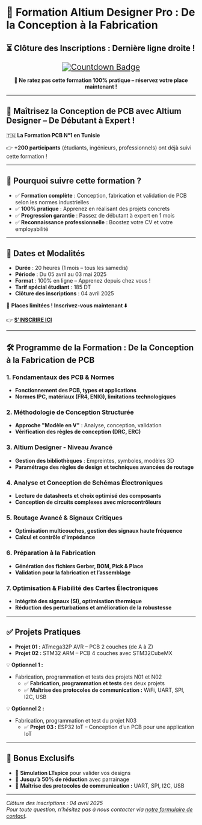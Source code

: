 # 🚀 Formation Altium Designer Pro : De la Conception à la Fabrication

## ⏳ Clôture des Inscriptions : Dernière ligne droite !

<p align="center">
  <a href="https://lnkd.in/dawwVuUm" target="_blank">
    <img src="https://img.shields.io/endpoint?url=https://countdown-app-nenz.onrender.com/api" alt="Countdown Badge" style="zoom:150%;" />
  </a>
</p>

<p align="center"><strong>📅 Ne ratez pas cette formation 100% pratique – réservez votre place maintenant !</strong></p>


---

## 🔧 Maîtrisez la Conception de PCB avec Altium Designer – De Débutant à Expert !

🇹🇳 **La Formation PCB N°1 en Tunisie**

👉 **+200 participants** (étudiants, ingénieurs, professionnels) ont déjà suivi cette formation !

---

## 🎯 Pourquoi suivre cette formation ?

- ✅ **Formation complète** : Conception, fabrication et validation de PCB selon les normes industrielles  
- ✅ **100% pratique** : Apprenez en réalisant des projets concrets  
- ✅ **Progression garantie** : Passez de débutant à expert en 1 mois  
- ✅ **Reconnaissance professionnelle** : Boostez votre CV et votre employabilité  

---

## 📅 Dates et Modalités

- **Durée** : 20 heures (1 mois – tous les samedis)  
- **Période** : Du 05 avril au 03 mai 2025  
- **Format** : 100% en ligne – Apprenez depuis chez vous !  
- **Tarif spécial étudiant** : 185 DT  
- **Clôture des inscriptions** : 04 avril 2025  

🚀 **Places limitées ! Inscrivez-vous maintenant ⬇️**

👉 [**S'INSCRIRE ICI**](https://lnkd.in/dawwVuUm)

---

## 🛠️ Programme de la Formation : De la Conception à la Fabrication de PCB

### 1. Fondamentaux des PCB & Normes
- **Fonctionnement des PCB, types et applications**  
- **Normes IPC, matériaux (FR4, ENIG), limitations technologiques**

### 2. Méthodologie de Conception Structurée
- **Approche "Modèle en V"** : Analyse, conception, validation  
- **Vérification des règles de conception (DRC, ERC)**

### 3. Altium Designer - Niveau Avancé
- **Gestion des bibliothèques** : Empreintes, symboles, modèles 3D  
- **Paramétrage des règles de design et techniques avancées de routage**

### 4. Analyse et Conception de Schémas Électroniques
- **Lecture de datasheets et choix optimisé des composants**  
- **Conception de circuits complexes avec microcontrôleurs**

### 5. Routage Avancé & Signaux Critiques
- **Optimisation multicouches, gestion des signaux haute fréquence**  
- **Calcul et contrôle d’impédance**

### 6. Préparation à la Fabrication
- **Génération des fichiers Gerber, BOM, Pick & Place**  
- **Validation pour la fabrication et l’assemblage**

### 7. Optimisation & Fiabilité des Cartes Électroniques
- **Intégrité des signaux (SI), optimisation thermique**  
- **Réduction des perturbations et amélioration de la robustesse**

---

## ✅ Projets Pratiques

- **Projet 01 :** ATmega32P AVR – PCB 2 couches (de A à Z)  
- **Projet 02 :** STM32 ARM – PCB 4 couches avec STM32CubeMX  

💡 **Optionnel 1 :**  
- Fabrication, programmation et tests des projets N01 et N02  
  - ✅ **Fabrication, programmation et tests** des deux projets  
  - ✅ **Maîtrise des protocoles de communication :** WiFi, UART, SPI, I2C, USB  

💡 **Optionnel 2 :**  
- Fabrication, programmation et test du projet N03  
  - ✅ **Projet 03 :** ESP32 IoT – Conception d’un PCB pour une application IoT  

---

## 🎁 Bonus Exclusifs

- 🎯 **Simulation LTspice** pour valider vos designs  
- 🎯 **Jusqu’à 50% de réduction** avec parrainage  
- 🎯 **Maîtrise des protocoles de communication :** UART, SPI, I2C, USB  

---

*Clôture des inscriptions : 04 avril 2025*  
*Pour toute question, n'hésitez pas à nous contacter via [notre formulaire de contact](https://lnkd.in/dawwVuUm).*
